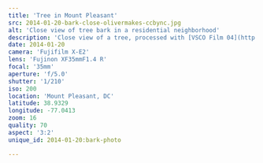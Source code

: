 ```yaml
---
title: 'Tree in Mount Pleasant'
src: 2014-01-20-bark-close-olivermakes-ccbync.jpg
alt: 'Close view of tree bark in a residential neighborhood'
description: 'Close view of a tree, processed with [VSCO Film 04](http://vsco.co/film) (Kodak E200).'
date: 2014-01-20
camera: 'Fujifilm X-E2'
lens: 'Fujinon XF35mmF1.4 R'
focal: '35mm'
aperture: 'f/5.0'
shutter: '1/210'
iso: 200
location: 'Mount Pleasant, DC'
latitude: 38.9329
longitude: -77.0413
zoom: 16
quality: 70
aspect: '3:2'
unique_id: 2014-01-20:bark-photo

---
```

